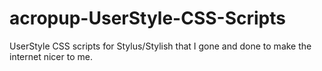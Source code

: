 # acropup-UserStyle-CSS-Scripts
UserStyle CSS scripts for Stylus/Stylish that I gone and done to make the internet nicer to me.
